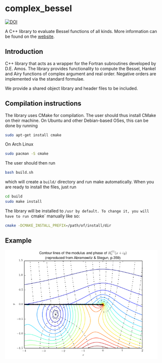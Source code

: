 complex_bessel
==============
[![DOI](https://zenodo.org/badge/doi/10.5281/zenodo.11077.png)](http://dx.doi.org/10.5281/zenodo.11077)

A C++ library to evaluate Bessel functions of all kinds. More information can 
be found on the [website](http://valandil.github.io/complex_bessel).

## Introduction

C++ library that acts as a wrapper for the Fortran subroutines developed by D.E. Amos.
The library provides functionality to compute the Bessel, Hankel and Airy functions of
complex argument and real order. Negative orders are implemented via the standard formulae.

We provide a shared object library and header files to be included.

## Compilation instructions

The library uses CMake for compilation. The user should thus install CMake
on their machine. On Ubuntu and other Debian-based OSes, this can be done
by running
  ```bash
  sudo apt-get install cmake
  ```
On Arch Linux
  ```bash
  sudo pacman -S cmake
  ```

The user should then run
  ```bash
  bash build.sh
  ```
which will create a `build/` directory and run make automatically. When
you are ready to install the files, just run 
  ```bash
  cd build
  sudo make install
  ```
The library will be installed to `/usr by default. To change
it, you will have to run `cmake` manually like so:
  ```bash
  cmake -DCMAKE_INSTALL_PREFIX=/path/of/install/dir
 ```

## Example
![Contours of Hankel function](/tests/contours.png)
